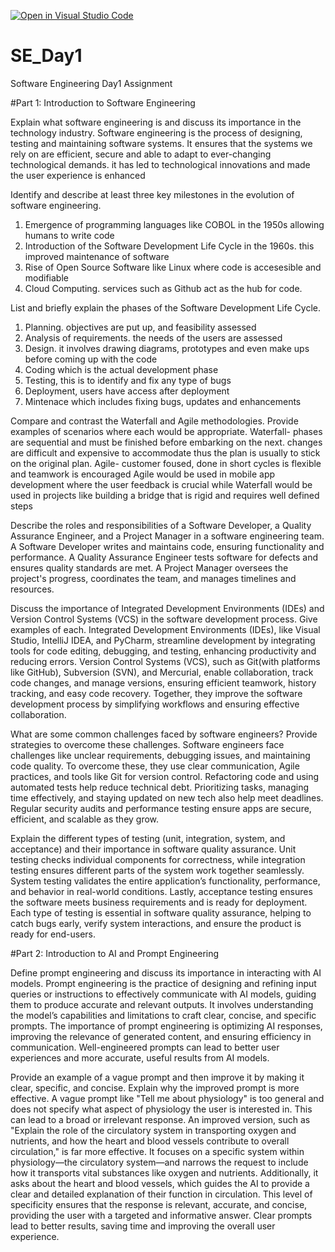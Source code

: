 [![Open in Visual Studio Code](https://classroom.github.com/assets/open-in-vscode-2e0aaae1b6195c2367325f4f02e2d04e9abb55f0b24a779b69b11b9e10269abc.svg)](https://classroom.github.com/online_ide?assignment_repo_id=18401701&assignment_repo_type=AssignmentRepo)
# SE_Day1
Software Engineering Day1 Assignment

#Part 1: Introduction to Software Engineering

Explain what software engineering is and discuss its importance in the technology industry.
Software engineering is the process of designing, testing and maintaining software systems.
It ensures that the systems we rely on are efficient, secure and able to adapt to ever-changing technological demands. 
it has led to technological innovations and made the user experience is enhanced



Identify and describe at least three key milestones in the evolution of software engineering.
1. Emergence of programming languages like COBOL in the 1950s allowing humans to write code
2. Introduction of the Software Development Life Cycle in the 1960s. this improved maintenance of software 
3. Rise of Open Source Software like Linux where code is accesesible and modifiable
4. Cloud Computing. services such as Github act as the hub for code.



List and briefly explain the phases of the Software Development Life Cycle.
1. Planning. objectives are put up, and feasibility assessed
2. Analysis of requirements. the needs of the users are assessed
3. Design. it involves drawing diagrams, prototypes and even make ups before coming up with the code
4. Coding which is the actual development phase 
5. Testing, this is to identify and fix any type of bugs
6. Deployment, users have access after deployment
7. Mintenace which includes fixing bugs, updates and enhancements


Compare and contrast the Waterfall and Agile methodologies. Provide examples of scenarios where each would be appropriate.
Waterfall- phases are sequential and must be finished before embarking on the next. changes are difficult and expensive to accommodate thus the plan is usually to stick on the original plan.
Agile- customer foused, done in short cycles is flexible and teamwork is encouraged
Agile would be used in mobile app development where the user feedback is crucial while Waterfall would be used in projects like building a bridge that is rigid and requires well defined steps


Describe the roles and responsibilities of a Software Developer, a Quality Assurance Engineer, and a Project Manager in a software engineering team.
A Software Developer writes and maintains code, ensuring functionality and performance. A Quality Assurance Engineer tests software for defects and ensures quality standards are met. A Project Manager oversees the project's progress, coordinates the team, and manages timelines and resources.



Discuss the importance of Integrated Development Environments (IDEs) and Version Control Systems (VCS) in the software development process. Give examples of each.
Integrated Development Environments (IDEs), like Visual Studio, IntelliJ IDEA, and PyCharm, streamline development by integrating tools for code editing, debugging, and testing, enhancing productivity and reducing errors. Version Control Systems (VCS), such as Git(with platforms like GitHub), Subversion (SVN), and Mercurial, enable collaboration, track code changes, and manage versions, ensuring efficient teamwork, history tracking, and easy code recovery. Together, they improve the software development process by simplifying workflows and ensuring effective collaboration.

What are some common challenges faced by software engineers? Provide strategies to overcome these challenges.
Software engineers face challenges like unclear requirements, debugging issues, and maintaining code quality. To overcome these, they use clear communication, Agile practices, and tools like Git for version control. Refactoring code and using automated tests help reduce technical debt. Prioritizing tasks, managing time effectively, and staying updated on new tech also help meet deadlines. Regular security audits and performance testing ensure apps are secure, efficient, and scalable as they grow.


Explain the different types of testing (unit, integration, system, and acceptance) and their importance in software quality assurance.
Unit testing checks individual components for correctness, while integration testing ensures different parts of the system work together seamlessly. System testing validates the entire application’s functionality, performance, and behavior in real-world conditions. Lastly, acceptance testing ensures the software meets business requirements and is ready for deployment. Each type of testing is essential in software quality assurance, helping to catch bugs early, verify system interactions, and ensure the product is ready for end-users.


#Part 2: Introduction to AI and Prompt Engineering


Define prompt engineering and discuss its importance in interacting with AI models.
Prompt engineering is the practice of designing and refining input queries or instructions to effectively communicate with AI models, guiding them to produce accurate and relevant outputs. It involves understanding the model’s capabilities and limitations to craft clear, concise, and specific prompts. The importance of prompt engineering is optimizing AI responses, improving the relevance of generated content, and ensuring efficiency in communication. Well-engineered prompts can lead to better user experiences and more accurate, useful results from AI models.


Provide an example of a vague prompt and then improve it by making it clear, specific, and concise. Explain why the improved prompt is more effective.
A vague prompt like "Tell me about physiology" is too general and does not specify what aspect of physiology the user is interested in. This can lead to a broad or irrelevant response. An improved version, such as "Explain the role of the circulatory system in transporting oxygen and nutrients, and how the heart and blood vessels contribute to overall circulation," is far more effective. It focuses on a specific system within physiology—the circulatory system—and narrows the request to include how it transports vital substances like oxygen and nutrients. Additionally, it asks about the heart and blood vessels, which guides the AI to provide a clear and detailed explanation of their function in circulation. This level of specificity ensures that the response is relevant, accurate, and concise, providing the user with a targeted and informative answer. Clear prompts lead to better results, saving time and improving the overall user experience.
